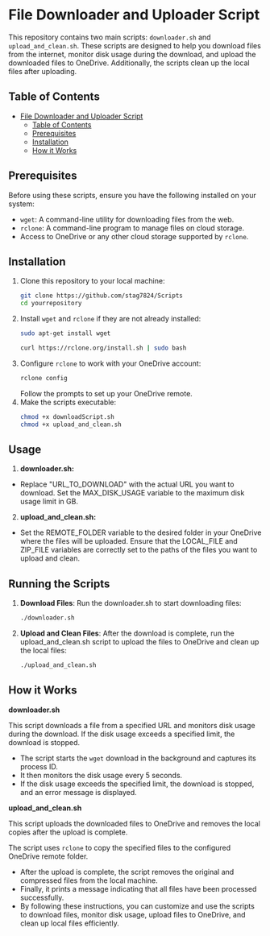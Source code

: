 # File Downloader and Uploader Script

This repository contains two main scripts: `downloader.sh` and `upload_and_clean.sh`. These scripts are designed to help you download files from the internet, monitor disk usage during the download, and upload the downloaded files to OneDrive. Additionally, the scripts clean up the local files after uploading.

## Table of Contents
- [File Downloader and Uploader Script](#file-downloader-and-uploader-script)
  - [Table of Contents](#table-of-contents)
  - [Prerequisites](#prerequisites)
  - [Installation](#installation)
  - [How it Works](#how-it-works)

## Prerequisites

Before using these scripts, ensure you have the following installed on your system:

- `wget`: A command-line utility for downloading files from the web.
- `rclone`: A command-line program to manage files on cloud storage.
- Access to OneDrive or any other cloud storage supported by `rclone`.


## Installation

1. Clone this repository to your local machine:
   ```sh
   git clone https://github.com/stag7824/Scripts
   cd yourrepository

2. Install `wget` and `rclone` if they are not already installed:
    ```sh
    sudo apt-get install wget
    
    curl https://rclone.org/install.sh | sudo bash
    ```
3. Configure `rclone` to work with your OneDrive account:
    ```sh
    rclone config
    ```
    Follow the prompts to set up your OneDrive remote.
4. Make the scripts executable:
   ```sh
   chmod +x downloadScript.sh
   chmod +x upload_and_clean.sh
    ```

## Usage

1. **downloader.sh:**

- Replace "URL_TO_DOWNLOAD" with the actual URL you want to download.
Set the MAX_DISK_USAGE variable to the maximum disk usage limit in GB.
2. **upload_and_clean.sh:**

- Set the REMOTE_FOLDER variable to the desired folder in your OneDrive where the files will be uploaded.
Ensure that the LOCAL_FILE and ZIP_FILE variables are correctly set to the paths of the files you want to upload and clean.


## Running the Scripts
1. **Download Files**: Run the downloader.sh to start downloading files:
    ```sh
    ./downloader.sh
    ```
2. **Upload and Clean Files**:  After the download is complete, run the upload_and_clean.sh script to upload the files to OneDrive and clean up the local files:
   ```sh
   ./upload_and_clean.sh
   ```
## How it Works
**downloader.sh**

This script downloads a file from a specified URL and monitors disk usage during the download. If the disk usage exceeds a specified limit, the download is stopped.

- The script starts the `wget` download in the background and captures its process ID.
- It then monitors the disk usage every 5 seconds.
- If the disk usage exceeds the specified limit, the download is stopped, and an error message is displayed.

**upload_and_clean.sh**

This script uploads the downloaded files to OneDrive and removes the local copies after the upload is complete.

The script uses `rclone` to copy the specified files to the configured OneDrive remote folder.
- After the upload is complete, the script removes the original and compressed files from the local machine.
- Finally, it prints a message indicating that all files have been processed successfully.
- By following these instructions, you can customize and use the scripts to download files, monitor disk usage, upload files to OneDrive, and clean up local files efficiently.
   
